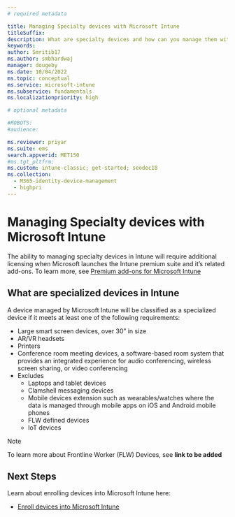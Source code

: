 ```yaml
---
# required metadata

title: Managing Specialty devices with Microsoft Intune
titleSuffix: 
description: What are specialty devices and how can you manage them with Microsoft Intune?
keywords:
author: Smritib17
ms.author: smbhardwaj
manager: dougeby
ms.date: 10/04/2022
ms.topic: conceptual
ms.service: microsoft-intune
ms.subservice: fundamentals
ms.localizationpriority: high

# optional metadata

#ROBOTS:
#audience:

ms.reviewer: priyar
ms.suite: ems
search.appverid: MET150
#ms.tgt_pltfrm:
ms.custom: intune-classic; get-started; seodec18
ms.collection: 
  - M365-identity-device-management
  - highpri
---
```


# Managing Specialty devices with Microsoft Intune

The ability to managing specialty devices in Intune will require additional licensing when Microsoft launches the Intune premium suite and it’s related add-ons. To learn more, see [Premium add-ons for Microsoft Intune](https://learn.microsoft.com/en-us/mem/intune/fundamentals/premium-add-ons)

## What are specialized devices in Intune  

A device managed by Microsoft Intune will be classified as a specialized device if it meets at least one of the following requirements:

- Large smart screen devices, over 30” in size
- AR/VR headsets
- Printers
- Conference room meeting devices, a software-based room system that provides an integrated experience for audio conferencing, wireless screen sharing, or video conferencing
- Excludes
    - Laptops and tablet devices
    - Clamshell messaging devices
    - Mobile devices extension such as wearables/watches where the data is managed through mobile apps on iOS and Android mobile phones
    - FLW defined devices
    - IoT devices

> [!NOTE]
> To learn more about Frontline Worker (FLW) Devices, see **link to be added**


## Next Steps

Learn about enrolling devices into Microsoft Intune here: 
- [Enroll devices into Microsoft Intune](../enrollment/device-enrollment.md) 
